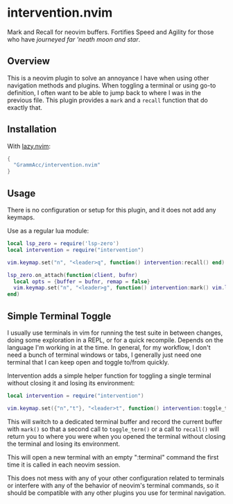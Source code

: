 # intervention.nvim
Mark and Recall for neovim buffers. Fortifies Speed and Agility for those who have *journeyed far \'neath moon and star*.

## Overview

This is a neovim plugin to solve an annoyance I have when using other navigation methods and plugins.
When toggling a terminal or using go-to definition, I often want to be able to jump back to where I was in the previous file.
This plugin provides a `mark` and a `recall` function that do exactly that.

## Installation

With [lazy.nvim](https://github.com/folke/lazy.nvim):

```lua
{
  "GrammAcc/intervention.nvim"
}
```

## Usage

There is no configuration or setup for this plugin, and it does not add any keymaps.

Use as a regular lua module:

```lua
local lsp_zero = require('lsp-zero')
local intervention = require("intervention")

vim.keymap.set("n", "<leader>q", function() intervention:recall() end)

lsp_zero.on_attach(function(client, bufnr)
  local opts = {buffer = bufnr, remap = false}
  vim.keymap.set("n", "<leader>g", function() intervention:mark() vim.lsp.buf.definition() end, opts)
end)
```

## Simple Terminal Toggle

I usually use terminals in vim for running the test suite in between changes, doing some exploration in
a REPL, or for a quick recompile. Depends on the language I'm working in at the time. In general, for my
workflow, I don't need a bunch of terminal windows or tabs, I generally just need one terminal that I
can keep open and toggle to/from quickly.

Intervention adds a simple helper function for toggling a single terminal without closing it and losing
its environment:

```lua
local intervention = require("intervention")

vim.keymap.set({"n","t"}, "<leader>t", function() intervention:toggle_term() end)
```

This will switch to a dedicated terminal buffer and record the current buffer with `mark()` so that
a second call to `toggle_term()` or a call to `recall()` will return you to where you were when
you opened the terminal without closing the terminal and losing its environment.

This will open a new terminal with an empty ":terminal" command the first time it is called
in each neovim session.

This does not mess with any of your other configuration related to terminals or interfere with
any of the behavior of neovim's terminal commands, so it should be compatible with any other plugins
you use for terminal navigation.

